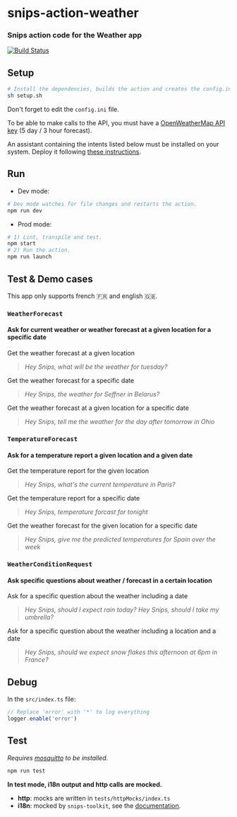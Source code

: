 # snips-action-weather

### Snips action code for the Weather app

[![Build Status](https://travis-ci.org/snipsco/snips-action-weather.svg?branch=master)](https://travis-ci.org/snipsco/snips-action-weather)

## Setup

```sh
# Install the dependencies, builds the action and creates the config.ini file.
sh setup.sh
```

Don't forget to edit the `config.ini` file.

To be able to make calls to the API, you must have a [OpenWeatherMap API key](https://openweathermap.org/api) (5 day / 3 hour forecast).

An assistant containing the intents listed below must be installed on your system. Deploy it following [these instructions](https://docs.snips.ai/articles/console/actions/deploy-your-assistant).

## Run

- Dev mode:

```sh
# Dev mode watches for file changes and restarts the action.
npm run dev
```

- Prod mode:

```sh
# 1) Lint, transpile and test.
npm start
# 2) Run the action.
npm run launch
```

## Test & Demo cases

This app only supports french 🇫🇷 and english 🇬🇧.

### `WeatherForecast`

#### Ask for current weather or weather forecast at a given location for a specific date

Get the weather forecast at a given location
> *Hey Snips, what will be the weather for tuesday?*

Get the weather forecast for a specific date
> *Hey Snips, the weather for Seffner in Belarus?*

Get the weather forecast at a given location for a specific date
> *Hey Snips, tell me the weather for the day after tomorrow in Ohio*

### `TemperatureForecast`

#### Ask for a temperature report a given location and a given date

Get the temperature report for the given location
> *Hey Snips, what's the current temperature in Paris?*

Get the temperature report for a specific date
> *Hey Snips, temperature forcast for tonight*

Get the weather forecast for the given location for a specific date
> *Hey Snips, give me the predicted temperatures for Spain over the week*

### `WeatherConditionRequest`

#### Ask specific questions about weather / forecast in a certain location

Ask for a specific question about the weather including a date
> *Hey Snips, should I expect rain today?*
> *Hey Snips, should I take my umbrella?*

Ask for a specific question about the weather including a location and a date
> *Hey Snips, should we expect snow flakes this afternoon at 6pm in France?*

## Debug

In the `src/index.ts` file:

```js
// Replace 'error' with '*' to log everything
logger.enable('error')
```

## Test

*Requires [mosquitto](https://mosquitto.org/download/) to be installed.*

```sh
npm run test
```

**In test mode, i18n output and http calls are mocked.**

- **http**: mocks are written in `tests/httpMocks/index.ts`
- **i18n**: mocked by `snips-toolkit`, see the [documentation](https://github.com/snipsco/snips-javascript-toolkit#i18n).